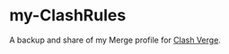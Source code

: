 # my-ClashRules
A backup and share of my Merge profile for [Clash Verge](https://github.com/clash-verge-rev/clash-verge-rev).

